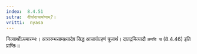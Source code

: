 ```yaml
---
index:  8.4.51
sutra:  दीर्घादाचार्याणाम्?।
vritti:  nyasa
---
```


नित्यार्थोऽयमारम्भः। अत्रारम्भसामथ्र्यादेव सिद्ध आचार्यग्रहणं पूजार्थ। दातद्रमित्यादौ `अनचि च` (8.4.46) इति प्राप्तिः॥
